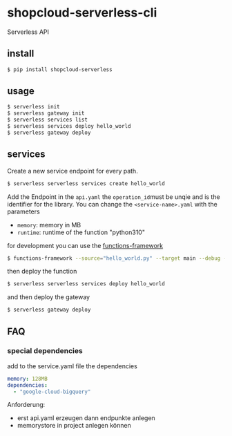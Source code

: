 # shopcloud-serverless-cli

Serverless API

## install

````sh
$ pip install shopcloud-serverless
````

## usage

```sh
$ serverless init
$ serverless gateway init
$ serverless services list
$ serverless services deploy hello_world
$ serverless gateway deploy
```

## services

Create a new service endpoint for every path.

```sh
$ serverless serverless services create hello_world
```

Add the Endpoint in the `api.yaml` the `operation_id`must be unqie and is the identifier for the library.
You can change the `<service-name>.yaml` with the parameters
- `memory`: memory in MB
- `runtime`: runtime of the function "python310"

for development you can use the [functions-framework](https://github.com/GoogleCloudPlatform/functions-framework-python)

```sh
$ functions-framework --source="hello_world.py" --target main --debug --port=8080
```

then deploy the function

```sh
$ serverless serverless services deploy hello_world
```

and then deploy the gateway

```sh
$ serverless gateway deploy
```


## FAQ

### special dependencies

add to the service.yaml file the dependencies

```yaml
memory: 128MB
dependencies:
  - "google-cloud-bigquery"
```

Anforderung:
- erst api.yaml erzeugen dann endpunkte anlegen
- memorystore in project anlegen können

